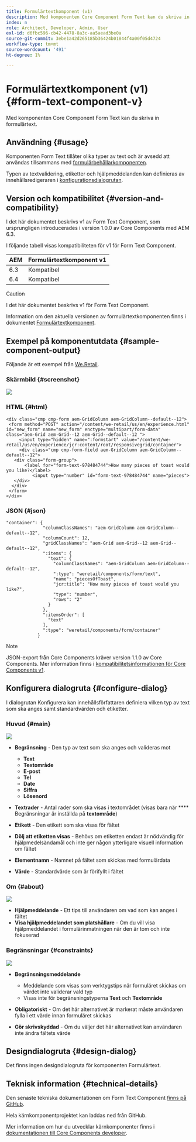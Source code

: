 ```yaml
---
title: Formulärtextkomponent (v1)
description: Med komponenten Core Component Form Text kan du skriva in formulärtext.
index: n
role: Architect, Developer, Admin, User
exl-id: d6fbc596-cb42-4478-8a3c-aa5aead3be0a
source-git-commit: 3ebe1a42d265185b36424b01844f4a00f05d4724
workflow-type: tm+mt
source-wordcount: '491'
ht-degree: 1%

---
```


# Formulärtextkomponent (v1) {#form-text-component-v}

Med komponenten Core Component Form Text kan du skriva in formulärtext.

## Användning {#usage}

Komponenten Form Text tillåter olika typer av text och är avsedd att användas tillsammans med [formulärbehållarkomponenten](form-container-v1.md).

Typen av textvalidering, etiketter och hjälpmeddelanden kan definieras av innehållsredigeraren i [konfigurationsdialogrutan](#configure-dialog).

## Version och kompatibilitet {#version-and-compatibility}

I det här dokumentet beskrivs v1 av Form Text Component, som ursprungligen introducerades i version 1.0.0 av Core Components med AEM 6.3.

I följande tabell visas kompatibiliteten för v1 för Form Text Component.

| AEM | Formulärtextkomponent v1 |
|--- |--- |
| 6.3 | Kompatibel |
| 6.4 | Kompatibel |

>[!CAUTION]
>
>I det här dokumentet beskrivs v1 för Form Text Component.
>
>Information om den aktuella versionen av formulärtextkomponenten finns i dokumentet [Formulärtextkomponent](/help/components/forms/form-text.md).

## Exempel på komponentutdata {#sample-component-output}

Följande är ett exempel från [We.Retail](https://helpx.adobe.com/experience-manager/6-4/sites/developing/using/we-retail.html).

### Skärmbild {#screenshot}

![](/help/assets/chlimage_1-22.png)

### HTML {#html}

```
<div class="cmp cmp-form aem-GridColumn aem-GridColumn--default--12">
 <form method="POST" action="/content/we-retail/us/en/experience.html" id="new_form" name="new_form" enctype="multipart/form-data" class="aem-Grid aem-Grid--12 aem-Grid--default--12 ">
     <input type="hidden" name=":formstart" value="/content/we-retail/us/en/experience/jcr:content/root/responsivegrid/container">
     <div class="cmp cmp-form-field aem-GridColumn aem-GridColumn--default--12">
   <div class="form-group">
       <label for="form-text-978484744">How many pieces of toast would you like?</label>
          <input type="number" id="form-text-978484744" name="pieces">
   </div>
  </div>
 </form>
</div>
```

### JSON {#json}

```
"container": {
              "columnClassNames": "aem-GridColumn aem-GridColumn--default--12",
              "columnCount": 12,
              "gridClassNames": "aem-Grid aem-Grid--12 aem-Grid--default--12",
              ":items": {
                "text": {
                  "columnClassNames": "aem-GridColumn aem-GridColumn--default--12",
                  ":type": "weretail/components/form/text",
                  "name": "piecesOfToast",
                  "jcr:title": "How many pieces of toast would you like?",
                  "type": "number",
                  "rows": "2"
                }
              },
              ":itemsOrder": [
                "text"
              ],
              ":type": "weretail/components/form/container"
            }
```

>[!NOTE]
>
>JSON-export från Core Components kräver version 1.1.0 av Core Components. Mer information finns i [kompatibilitetsinformationen för Core Components v1](/help/versions.md).

## Konfigurera dialogruta {#configure-dialog}

I dialogrutan Konfigurera kan innehållsförfattaren definiera vilken typ av text som ska anges samt standardvärden och etiketter.

### Huvud {#main}

![](/help/assets/chlimage_1-23.png)

* **Begränsning**  - Den typ av text som ska anges och valideras mot

   * **Text**
   * **Textområde**
   * **E-post**
   * **Tel**
   * **Date**
   * **Siffra**
   * **Lösenord**

* **Textrader**  - Antal rader som ska visas i textområdet (visas bara när  **** Begränsningar är inställda på  **textområde**)

* **Etikett**  - Den etikett som ska visas för fältet
* **Dölj att etiketten visas** - Behövs om etiketten endast är nödvändig för hjälpmedelsändamål och inte ger någon ytterligare visuell information om fältet
* **Elementnamn**  - Namnet på fältet som skickas med formulärdata
* **Värde**  - Standardvärde som är förifyllt i fältet

### Om {#about}

![](/help/assets/chlimage_1-24.png)

* **Hjälpmeddelande**  - Ett tips till användaren om vad som kan anges i fältet
* **Visa hjälpmeddelandet som platshållare**  - Om du vill visa hjälpmeddelandet i formulärinmatningen när den är tom och inte fokuserad

### Begränsningar {#constraints}

![](/help/assets/chlimage_1-25.png)

* **Begränsningsmeddelande**

   * Meddelande som visas som verktygstips när formuläret skickas om värdet inte validerar vald typ
   * Visas inte för begränsningstyperna **Text** och **Textområde**

* **Obligatoriskt**  - Om det här alternativet är markerat måste användaren fylla i ett värde innan formuläret skickas
* **Gör skrivskyddad** - Om du väljer det här alternativet kan användaren inte ändra fältets värde

## Designdialogruta {#design-dialog}

Det finns ingen designdialogruta för komponenten Formulärtext.

## Teknisk information {#technical-details}

Den senaste tekniska dokumentationen om Form Text Component [finns på GitHub](https://github.com/adobe/aem-core-wcm-components/tree/master/content/src/content/jcr_root/apps/core/wcm/components/form/text/v1/text).

Hela kärnkomponentprojektet kan laddas ned från GitHub.

Mer information om hur du utvecklar kärnkomponenter finns i [dokumentationen till Core Components developer](/help/developing/overview.md).

